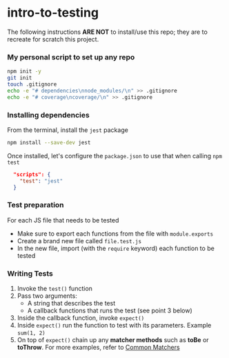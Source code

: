 # intro-to-testing

The following instructions **ARE NOT** to install/use this repo; they are to recreate for scratch this project.

### My personal script to set up any repo

```sh
npm init -y
git init
touch .gitignore
echo -e "# dependencies\nnode_modules/\n" >> .gitignore
echo -e "# coverage\ncoverage/\n" >> .gitignore
```

### Installing dependencies

From the terminal, install the `jest` package
```sh
npm install --save-dev jest
```

Once installed, let's configure the `package.json` to use that when calling `npm test`
```json
  "scripts": {
    "test": "jest"
  }
```

### Test preparation

For each JS file that needs to be tested
* Make sure to export each functions from the file with `module.exports`
* Create a brand new file called `file.test.js`
* In the new file, import (with the `require` keyword) each function to be tested

### Writing Tests

1. Invoke the `test()` function
2. Pass two arguments:
   * A string that describes the test
   * A callback functions that runs the test (see point 3 below)
3. Inside the callback function, invoke `expect()`
4. Inside `expect()` run the function to test with its parameters. Example `sum(1, 2)`
5. On top of `expect()` chain up any **matcher methods** such as **toBe** or **toThrow**. For more examples, refer to [Common Matchers](####Common-Matchers)
